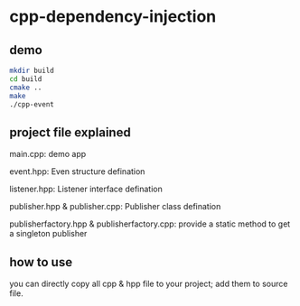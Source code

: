 # cpp-dependency-injection
## demo
```bash
mkdir build
cd build
cmake ..
make
./cpp-event
```
## project file explained
main.cpp: demo app

event.hpp: Even structure defination

listener.hpp: Listener interface defination

publisher.hpp & publisher.cpp: Publisher class defination

publisherfactory.hpp & publisherfactory.cpp: provide a static method to get a singleton publisher

## how to use
you can directly copy all cpp & hpp file to your project;
add them to source file.